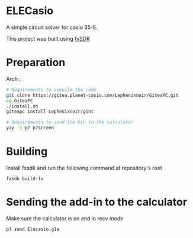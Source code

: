 # ELECasio

A simple circuit solver for casio 35-E.

This project was built using [fxSDK](https://aur.archlinux.org/packages/fxsdk/)

# Preparation
Arch :
```bash
# Requirements to compile the code
git clone https://gitea.planet-casio.com/Lephenixnoir/GiteaPC.git
cd GiteaPC
./install.sh
giteapc install Lephenixnoir/gint

# Requirements to send the bin to the calculator
yay -S p7 p7screen 
```
# Building

Install fxsdk and run the following command at repository's root
```
fxsdk build-fx
```

# Sending the add-in to the calculator

Make sure the calculator is on and in recv mode
```
p7 send Elecasio.g1a
```

